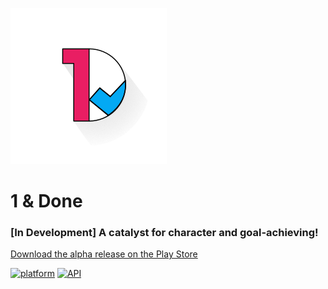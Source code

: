 ![1 & Done logo](app/src/main/res/drawable-hdpi/logo.png "1 & Done")
# 1 & Done
### [In Development] A catalyst for character and goal-achieving!
[Download the alpha release on the Play Store](https://play.google.com/apps/testing/me.davisallen.oneanddone)

[![platform](https://img.shields.io/badge/platform-Android-green.svg)](https://www.android.com)
[![API](https://img.shields.io/badge/API-17%2B-brightgreen.svg?style=flat)](https://android-arsenal.com/api?level=17s)

